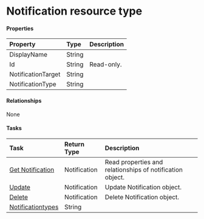 # Notification resource type



#### Properties
| Property	   | Type	|Description|
|:---------------|:--------|:----------|
|DisplayName|String||
|Id|String| Read-only.|
|NotificationTarget|String||
|NotificationType|String||

#### Relationships
None


#### Tasks

| Task		   | Return Type	|Description|
|:---------------|:--------|:----------|
|[Get Notification](../api/notification_get.md) | Notification |Read properties and relationships of notification object.|
|[Update](../api/notification_update.md) | Notification	|Update Notification object. |
|[Delete](../api/notification_delete.md) | Notification	|Delete Notification object. |
|[Notificationtypes](../api/notification_notificationtypes.md)|String||
